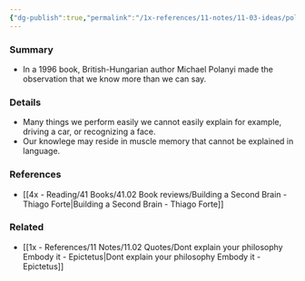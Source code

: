 ```yaml
---
{"dg-publish":true,"permalink":"/1x-references/11-notes/11-03-ideas/polanyi-paradox-we-know-more-than-we-can-explain/","title":"Polanyi Paradox - We know more than we can explain","created":"2023-09-16T13:00:52.442+03:00","updated":"2024-02-14T20:18:25.503+03:00"}
---
```



### Summary
- In a 1996 book, British-Hungarian author Michael Polanyi made the observation that we know more than we can say.

### Details
- Many things we perform easily we cannot easily explain for example, driving a car, or recognizing a face.
- Our knowlege may reside in muscle memory that cannot be explained in language.

### References
- [[4x - Reading/41 Books/41.02 Book reviews/Building a Second Brain - Thiago Forte\|Building a Second Brain - Thiago Forte]]


### Related
- [[1x - References/11 Notes/11.02 Quotes/Dont explain your philosophy Embody it - Epictetus\|Dont explain your philosophy Embody it - Epictetus]]